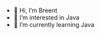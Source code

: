 - 👋 Hi, I’m Breent
- 👀 I’m interested in Java
- 🌱 I’m currently learning Java
<!---
Brennt07/Brennt07 is a ✨ special ✨ repository because its `README.md` (this file) appears on your GitHub profile.
You can click the Preview link to take a look at your changes.
--->
